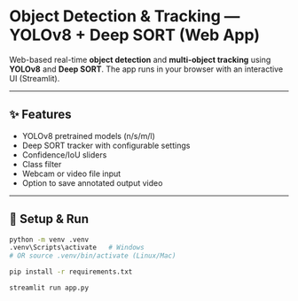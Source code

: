 # Object Detection & Tracking — YOLOv8 + Deep SORT (Web App)

Web-based real-time **object detection** and **multi-object tracking** using **YOLOv8** and **Deep SORT**. The app runs in your browser with an interactive UI (Streamlit).

---

## ✨ Features
- YOLOv8 pretrained models (n/s/m/l)
- Deep SORT tracker with configurable settings
- Confidence/IoU sliders
- Class filter
- Webcam or video file input
- Option to save annotated output video

---

## 🚀 Setup & Run
```bash
python -m venv .venv
.venv\Scripts\activate   # Windows
# OR source .venv/bin/activate (Linux/Mac)

pip install -r requirements.txt

streamlit run app.py
